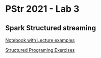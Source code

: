 # PStr 2021 - Lab 3
## Spark Structured streaming

[Notebook with Lecture examples](https://nbviewer.jupyter.org/github/smduarte/ps2021/blob/master/lab3/ProStr2021_Lecture3.ipynb)

[Structured Programing Exercises](https://nbviewer.jupyter.org/github/smduarte/ps2021/blob/master/lab3/ProStr2021_Lab3.ipynb)
